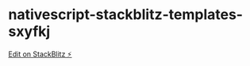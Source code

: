 # nativescript-stackblitz-templates-sxyfkj

[Edit on StackBlitz ⚡️](https://stackblitz.com/edit/nativescript-stackblitz-templates-sxyfkj)